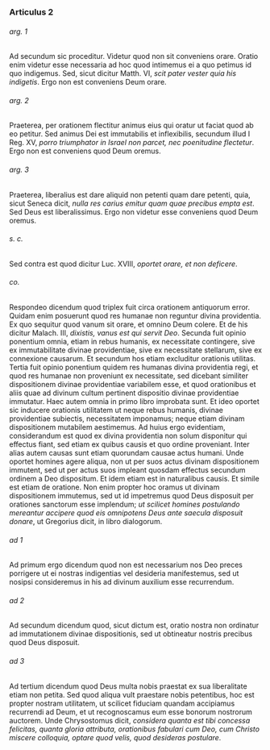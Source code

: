 ### Articulus 2

###### arg. 1
Ad secundum sic proceditur. Videtur quod non sit conveniens orare. Oratio enim videtur esse necessaria ad hoc quod intimemus ei a quo petimus id quo indigemus. Sed, sicut dicitur Matth. VI, *scit pater vester quia his indigetis*. Ergo non est conveniens Deum orare.

###### arg. 2
Praeterea, per orationem flectitur animus eius qui oratur ut faciat quod ab eo petitur. Sed animus Dei est immutabilis et inflexibilis, secundum illud I Reg. XV, *porro triumphator in Israel non parcet, nec poenitudine flectetur*. Ergo non est conveniens quod Deum oremus.

###### arg. 3
Praeterea, liberalius est dare aliquid non petenti quam dare petenti, quia, sicut Seneca dicit, *nulla res carius emitur quam quae precibus empta est*. Sed Deus est liberalissimus. Ergo non videtur esse conveniens quod Deum oremus.

###### s. c.
Sed contra est quod dicitur Luc. XVIII, *oportet orare, et non deficere*.

###### co.
Respondeo dicendum quod triplex fuit circa orationem antiquorum error. Quidam enim posuerunt quod res humanae non reguntur divina providentia. Ex quo sequitur quod vanum sit orare, et omnino Deum colere. Et de his dicitur Malach. III, *dixistis, vanus est qui servit Deo*. Secunda fuit opinio ponentium omnia, etiam in rebus humanis, ex necessitate contingere, sive ex immutabilitate divinae providentiae, sive ex necessitate stellarum, sive ex connexione causarum. Et secundum hos etiam excluditur orationis utilitas. Tertia fuit opinio ponentium quidem res humanas divina providentia regi, et quod res humanae non proveniunt ex necessitate, sed dicebant similiter dispositionem divinae providentiae variabilem esse, et quod orationibus et aliis quae ad divinum cultum pertinent dispositio divinae providentiae immutatur. Haec autem omnia in primo libro improbata sunt. Et ideo oportet sic inducere orationis utilitatem ut neque rebus humanis, divinae providentiae subiectis, necessitatem imponamus; neque etiam divinam dispositionem mutabilem aestimemus. Ad huius ergo evidentiam, considerandum est quod ex divina providentia non solum disponitur qui effectus fiant, sed etiam ex quibus causis et quo ordine proveniant. Inter alias autem causas sunt etiam quorundam causae actus humani. Unde oportet homines agere aliqua, non ut per suos actus divinam dispositionem immutent, sed ut per actus suos impleant quosdam effectus secundum ordinem a Deo dispositum. Et idem etiam est in naturalibus causis. Et simile est etiam de oratione. Non enim propter hoc oramus ut divinam dispositionem immutemus, sed ut id impetremus quod Deus disposuit per orationes sanctorum esse implendum; *ut scilicet homines postulando mereantur accipere quod eis omnipotens Deus ante saecula disposuit donare*, ut Gregorius dicit, in libro dialogorum.

###### ad 1
Ad primum ergo dicendum quod non est necessarium nos Deo preces porrigere ut ei nostras indigentias vel desideria manifestemus, sed ut nosipsi consideremus in his ad divinum auxilium esse recurrendum.

###### ad 2
Ad secundum dicendum quod, sicut dictum est, oratio nostra non ordinatur ad immutationem divinae dispositionis, sed ut obtineatur nostris precibus quod Deus disposuit.

###### ad 3
Ad tertium dicendum quod Deus multa nobis praestat ex sua liberalitate etiam non petita. Sed quod aliqua vult praestare nobis petentibus, hoc est propter nostram utilitatem, ut scilicet fiduciam quandam accipiamus recurrendi ad Deum, et ut recognoscamus eum esse bonorum nostrorum auctorem. Unde Chrysostomus dicit, *considera quanta est tibi concessa felicitas, quanta gloria attributa, orationibus fabulari cum Deo, cum Christo miscere colloquia, optare quod velis, quod desideras postulare*.

